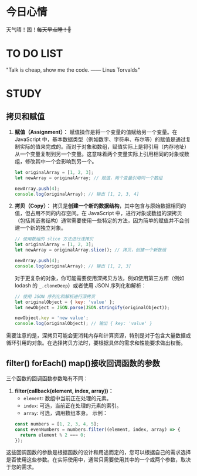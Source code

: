 # 今日心情

 天气晴！困！~~每天早点睡！🤤~~

# TO DO LIST
"Talk is cheap, show me the code. —— Linus Torvalds"


# STUDY

## 拷贝和赋值

1. **赋值（Assignment）：** 赋值操作是将一个变量的值赋给另一个变量。在 JavaScript 中，基本数据类型（例如数字、字符串、布尔等）的赋值是通过复制实际的值来完成的。而对于对象和数组，赋值实际上是将引用（内存地址）从一个变量复制到另一个变量。这意味着两个变量实际上引用相同的对象或数组，修改其中一个会影响到另一个。
   ```javascript
   let originalArray = [1, 2, 3];
   let newArray = originalArray; // 赋值，两个变量引用同一个数组

   newArray.push(4);
   console.log(originalArray); // 输出 [1, 2, 3, 4]
   ```
2. **拷贝（Copy）：** 拷贝是**创建一个新的数据结构**，其中包含与原始数据相同的值，但占用不同的内存空间。在 JavaScript 中，进行对象或数组的深拷贝（包括其嵌套结构）通常需要使用一些特定的方法，因为简单的赋值并不会创建一个新的独立对象。
   ```javascript
   // 使用数组的 slice 方法进行浅拷贝
   let originalArray = [1, 2, 3];
   let newArray = originalArray.slice(); // 拷贝，创建一个新数组

   newArray.push(4);
   console.log(originalArray); // 输出 [1, 2, 3]
   ```
   对于更复杂的对象，你可能需要使用深拷贝方法，例如使用第三方库（例如 lodash 的 `_.cloneDeep`）或者使用 JSON 序列化和解析：
   ```javascript
   // 使用 JSON 序列化和解析进行深拷贝
   let originalObject = { key: 'value' };
   let newObject = JSON.parse(JSON.stringify(originalObject));

   newObject.key = 'new value';
   console.log(originalObject); // 输出 { key: 'value' }
   ```
需要注意的是，深拷贝可能会更消耗内存和计算资源，特别是对于包含大量数据或循环引用的对象。在选择拷贝方法时，要根据具体的需求和性能要求做出权衡。

## filter() forEach() map()接收回调函数的参数
三个函数的回调函数参数略有不同：
1. **filter(callback(element, index, array))：**
   - `element`: 数组中当前正在处理的元素。
   - `index`: 可选，当前正在处理的元素的索引。
   - `array`: 可选，调用数组本身。
   示例：
   ```javascript
   const numbers = [1, 2, 3, 4, 5];
   const evenNumbers = numbers.filter((element, index, array) => {
     return element % 2 === 0;
   });
   ```
这些回调函数的参数是根据函数的设计和用途而定的，您可以根据自己的需求选择是否使用这些参数。在实际使用中，通常只需要使用其中的一个或两个参数，取决于您的需求。





